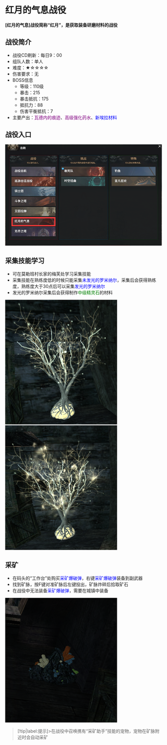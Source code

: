 # 红月的气息战役 <!-- {docsify-ignore-all} -->
**[红月的气息]战役简称“红月”，是获取装备研磨材料的战役**


## 战役简介
-   战役CD刷新：每日9：00
-   组队人数：单人
-   难度：★☆☆☆☆
-   伤害要求：无
-   BOSS信息
    -   等级：110级
    -   暴击：215
    -   暴击抵抗：175
    -   抵抗力：88
    -   伤害平衡抵抗：7
-   主要产出：<a style="color: purple;">瓦德内的痕迹</a>、<a style="color: purple;">高级强化药水</a>、<a style="color: blue;">新埃拉材料</a>


## 战役入口

![Alt text](image.png ':size=50%')


## 采集技能学习
-   可在莫勒班村长家的梅芙处学习采集技能
-   采集技能在熟练度低的时候只能采集<a style="color: blue;">未发光的罗米纳尔</a>，采集后会获得熟练度，熟练度大于30点后可以采集<a style="color: blue;">发光的罗米纳尔</a>
-   发光的罗米纳尔采集后会获得制作<a style="color: green;">中级精灵石</a>的材料

![Alt text](image-1.png ':size=25%')   ![Alt text](image-2.png ':size=25%')

## 采矿
-   在码头的“工作台”处购买<a style="color: blue;">采矿爆破弹</a>，右键<a style="color: blue;">采矿爆破弹</a>装备到副武器
-   找到矿脉，按F键对准矿脉后左键投出，矿脉炸碎后拾取矿石
-   在战役中无法装备<a style="color: blue;">采矿爆破弹</a>，需要在城镇中装备

![Alt text](image-3.png ':size=25%')

> [!tip|label:提示]>在战役中召唤携有“采矿助手”技能的宠物，宠物在矿脉附近时会自动采矿



